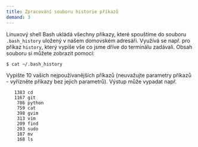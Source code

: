 ```yaml
---
title: Zpracování souboru historie příkazů
demand: 3
---
```


Linuxový shell Bash ukládá všechny příkazy, které spouštíme do souboru `.bash_history` uložený v našem domovském adresáři. Využívá se např. pro příkaz `history`, který vypíše vše co jsme dříve do terminálu zadávali. Obsah souboru si můžete zobrazit pomocí:

```shell
$ cat ~/.bash_history
```

Vypište 10 vašich nejpoužívanějších příkazů (neuvažujte parametry příkazů - vyřízněte příkazy bez jejich parametrů). Výstup může vypadat např.

```shell
   1383 cd
   1167 git
    786 python
    759 cat
    398 gvim
    313 vim
    209 find
    203 sudo
    187 mv
    168 ls
```
